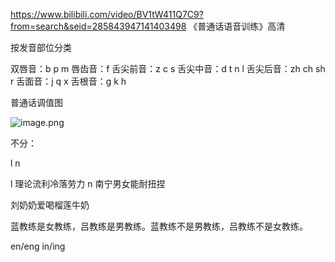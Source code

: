 
https://www.bilibili.com/video/BV1tW411Q7C9?from=search&seid=285843947141403498
《普通话语音训练》高清



按发音部位分类

双唇音：b p m
唇齿音：f
舌尖前音：z c s
舌尖中音：d t n l
舌尖后音：zh ch sh r
舌面音：j q x
舌根音：g k h

普通话调值图

![image.png](https://upload-images.jianshu.io/upload_images/3157076-fc00a52fd6ba4cda.png?imageMogr2/auto-orient/strip%7CimageView2/2/w/1240)

不分：

l n

l 理论流利冷落劳力
n 南宁男女能耐扭捏

刘奶奶爱喝榴莲牛奶

蓝教练是女教练，吕教练是男教练。蓝教练不是男教练，吕教练不是女教练。


en/eng
in/ing








